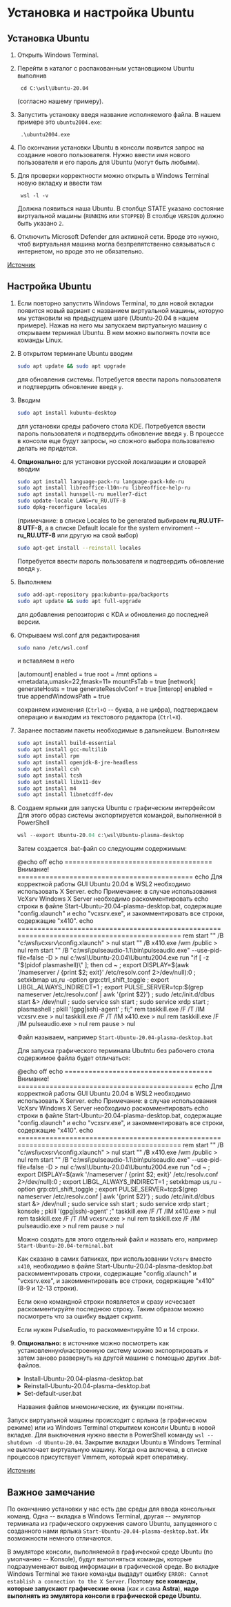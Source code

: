 # Установка и настройка Ubuntu
## Установка Ubuntu
1. Открыть Windows Terminal.
2. Перейти в каталог с распакованным установщиком Ubuntu выполнив

		cd C:\wsl\Ubuntu-20.04

	(согласно нашему примеру).
3. Запустить установку введя название исполняемого файла. В нашем примере это `ubuntu2004.exe`:

		.\ubuntu2004.exe
4. По окончании установки Ubuntu в консоли появится запрос на создание нового пользователя. Нужно ввести имя нового пользователя и его пароль для Ubuntu (могут быть любыми).
5. Для проверки корректности можно открыть в Windows Terminal новую вкладку и ввести там

		wsl -l -v

	Должна появиться наша Ubuntu. В столбце STATE указано состояние виртуальной машины (`RUNNING` или `STOPPED`) В столбце `VERSION` должно быть указано `2`.
6. Отключить Microsoft Defender для активной сети. Вроде это нужно, чтоб виртуальная машина могла безпрепятственно связываться с интернетом, но вроде это не обязательно.

[Источник](https://habr.com/ru/post/522726/)

## Настройка Ubuntu
1. Если повторно запустить Windows Terminal, то для новой вкладки появится новый вариант с названием виртуальной машины, которую мы установили на предыдущем шаге (Ubuntu-20.04 в нашем примере). Нажав на него мы запускаем виртуальную машину с  открываем терминал Ubuntu. В нем можно выполнять почти все команды Linux.
2. В открытом терминале Ubuntu вводим

	```sh
	sudo apt update && sudo apt upgrade
	```
	
	для обновления системы. Потребуется ввести пароль пользователя и подтвердить обновление введя `y`.
3. Вводим

   ```sh
   sudo apt install kubuntu-desktop
   ```

   для установки среды рабочего стола KDE. Потребуется ввести пароль пользователя и подтвердить обновление введя `y`. В процессе в консоли еще будут запросы, но сложного выбора пользователю делать не придется.

4. **Опционально:** для установки русской локализации и словарей вводим

	```sh
	sudo apt install language-pack-ru language-pack-kde-ru
	sudo apt install libreoffice-l10n-ru libreoffice-help-ru
	sudo apt install hunspell-ru mueller7-dict
	sudo update-locale LANG=ru_RU.UTF-8
	sudo dpkg-reconfigure locales
	```

	(примечание: в списке Locales to be generated выбираем **ru_RU.UTF-8 UTF-8**, а в списке Default locale for the system enviroment -- **ru_RU.UTF-8** или другую на свой выбор)

	```sh
	sudo apt-get install --reinstall locales
	```
	
	Потребуется ввести пароль пользователя и подтвердить обновление введя `y`.
5. Выполняем

	```sh
	sudo add-apt-repository ppa:kubuntu-ppa/backports
	sudo apt update && sudo apt full-upgrade
	```
	
	для добавления репозитория с KDA и обновления до последней версии.
6. Открываем wsl.conf для редактирования

   ```sh
   sudo nano /etc/wsl.conf
   ```

   и вставляем в него

   	[automount]
   	enabled = true
   	root = /mnt
   	options = «metadata,umask=22,fmask=11»
   	mountFsTab = true
   	[network]
   	generateHosts = true
   	generateResolvConf = true
   	[interop]
   	enabled = true
   	appendWindowsPath = true

   сохраняем изменения (`Ctrl+O` -- буква, а не цифра), подтверждаем операцию и выходим из текстового редактора (`Ctrl+X`).

7. Заранее поставим пакеты необходимые в дальнейшем. Выполняем

   ```sh
   sudo apt install build-essential
   sudo apt install gcc-multilib
   sudo apt install rpm
   sudo apt install openjdk-8-jre-headless
   sudo apt install csh
   sudo apt install tcsh
   sudo apt install libx11-dev
   sudo apt install m4
   sudo apt install libnetcdff-dev
   ```

8. Создаем ярлыки для запуска Ubuntu с графическим интерфейсом Для этого образ системы экспортируется командой, выполненной в PowerShell

   ```powershell
   wsl --export Ubuntu-20.04 c:\wsl\Ubuntu-plasma-desktop
   ```

   Затем создается .bat-файл со следующим содержимым:

   	@echo off
   	echo ===================================== Внимание! ============================================
   	echo  Для корректной работы GUI Ubuntu 20.04 в WSL2 необходимо использовать X Server.
   	echo  Примечание: в случае использования VcXsrv Windows X Server необходимо раскомментировать
   	echo  строки в файле Start-Ubuntu-20.04-plasma-desktop.bat, содержащие "config.xlaunch" и
   	echo  "vcxsrv.exe", и закомментировать все строки, содержащие "x410".
   	echo ============================================================================================
   	rem start "" /B "c:\wsl\vcxsrv\config.xlaunch" > nul
   	start "" /B x410.exe /wm /public > nul
   	rem start "" /B "c:\wsl\pulseaudio-1.1\bin\pulseaudio.exe" --use-pid-file=false -D > nul
   	c:\wsl\Ubuntu-20.04\Ubuntu2004.exe run "if [ -z \"$(pidof plasmashell)\" ]; then cd ~ ; export DISPLAY=$(awk '/nameserver / {print $2; exit}' /etc/resolv.conf 2>/dev/null):0 ; setxkbmap us,ru -option grp:ctrl_shift_toggle ; export LIBGL_ALWAYS_INDIRECT=1 ; export PULSE_SERVER=tcp:$(grep nameserver /etc/resolv.conf | awk '{print $2}') ; sudo /etc/init.d/dbus start &> /dev/null ; sudo service ssh start ; sudo service xrdp start ; plasmashell ; pkill '(gpg|ssh)-agent' ; fi;"
   	rem taskkill.exe /F /T /IM vcxsrv.exe > nul
   	taskkill.exe /F /T /IM x410.exe > nul
   	rem taskkill.exe /F /IM pulseaudio.exe > nul
   	rem pause > nul

   Файл называем, например `Start-Ubuntu-20.04-plasma-desktop.bat`

   Для запуска графического терминала Ubutntu без рабочего стола содержимое файла будет отличаться:

   	@echo off
   	echo ===================================== Внимание! ============================================
   	echo  Для корректной работы GUI Ubuntu 20.04 в WSL2 необходимо использовать X Server.
   	echo  Примечание: в случае использования VcXsrv Windows X Server необходимо раскомментировать
   	echo  строки в файле Start-Ubuntu-20.04-plasma-desktop.bat, содержащие "config.xlaunch" и
   	echo  "vcxsrv.exe", и закомментировать все строки, содержащие "x410".
   	echo ============================================================================================
   	rem start "" /B "c:\wsl\vcxsrv\config.xlaunch" > nul
   	start "" /B x410.exe /wm /public > nul
   	rem start "" /B "c:\wsl\pulseaudio-1.1\bin\pulseaudio.exe" --use-pid-file=false -D > nul
   	c:\wsl\Ubuntu-20.04\Ubuntu2004.exe run "cd ~ ; export DISPLAY=$(awk '/nameserver / {print $2; exit}' /etc/resolv.conf 2>/dev/null):0 ; export LIBGL_ALWAYS_INDIRECT=1 ; setxkbmap us,ru -option grp:ctrl_shift_toggle ; export PULSE_SERVER=tcp:$(grep nameserver /etc/resolv.conf | awk '{print $2}') ; sudo /etc/init.d/dbus start &> /dev/null ; sudo service ssh start ; sudo service xrdp start ; konsole ; pkill '(gpg|ssh)-agent' ;"
   	taskkill.exe /F /T /IM x410.exe > nul
   	rem taskkill.exe /F /T /IM vcxsrv.exe > nul
   	rem taskkill.exe /F /IM pulseaudio.exe > nul
   	rem pause > nul

   Можно создать для этого отдельный файл и назвать его, например `Start-Ubuntu-20.04-terminal.bat`

   Как сказано в самих батниках, при использовании `VcXsrv` вместо `x410`, необходимо в файле Start-Ubuntu-20.04-plasma-desktop.bat раскомментировать строки, содержащие "config.xlaunch" и "vcxsrv.exe", и закомментировать все строки, содержащие "x410" (8-9 и 12-13 строки).

   Если окно командной строки появляется и сразу исчесзает раскомментируйте последнюю строку. Таким образом можно посмотреть что за ошибку выдает скрипт.

   Если нужен PulseAudio, то раскомментируйте 10 и 14 строки.

9. **Опционально:** в источнике можно посмотреть как установленную\настроенную систему можно экспортировать и затем заново развернуть на другой машине с помощью других .bat-файлов.
	<details>
		<summary>Install-Ubuntu-20.04-plasma-desktop.bat</summary>
		<pre>
	@echo off
	wsl --set-default-version 2
	cls
	echo Ожидайте окончания установки дистрибутива Ubuntu-20.04...
	wsl --import Ubuntu-20.04 c:\wsl c:\wsl\Ubuntu-plasma-desktop
	wsl -s Ubuntu-20.04
	cls
	echo Дистрибутив Ubuntu-20.04 успешно установлен!
	echo Не забудьте сменить учетную запись по умолчанию «root» на существующую учетную запись пользователя,
	echo либо используйте предустановленную учетную запись «engineer», пароль: «password».
	pause
		</pre>
	</details>
	<details>
		<summary>Reinstall-Ubuntu-20.04-plasma-desktop.bat</summary>
		<pre>
	@echo off
	wsl --unregister Ubuntu-20.04
	wsl --set-default-version 2
	cls
	echo Ожидайте окончания переустановки дистрибутива Ubuntu-20.04...
	wsl --import Ubuntu-20.04 c:\wsl c:\wsl\Ubuntu-plasma-desktop
	wsl -s Ubuntu-20.04
	cls
	echo Дистрибутив Ubuntu-20.04 успешно переустановлен!
	pause
		</pre>
	</details>
	<details>
		<summary>Set-default-user.bat</summary>
		<pre>
	@echo off
	set /p answer=Введите существующую учетную запись в Ubuntu (engineer):
	c:\wsl\Ubuntu-20.04\ubuntu2004.exe config --default-user %answer%
	cls
	echo Учетная запись пользователя %answer% в Ubuntu-20.04 установлена по умолчанию!
	pause
		</pre>
	</details>

	Названия файлов мнемонические, их функции понятны.

Запуск виртуальной машины происходит с ярлыка (в графическом режиме) или из Windows Terminal открытием консоли Ubuntu в новой вкладке. Для выключения нужно ввести в PowerShell команду `wsl --shutdown -d Ubuntu-20.04`. Закрытие вкладки Ubuntu в Windows Terminal не выключает виртуальную машину. Когда она включена, в списке процессов присутствует Vmmem, который жрет оперативку.

[Источник](https://habr.com/ru/post/522726/)

## Важное замечание
По окончанию установки у нас есть две среды для ввода консольных команд. Одна -- вкладка в Windows Terminal, другая -- эмулятор терминала из графического окружения самого Ubuntu, запущенного с созданного нами ярлыка `Start-Ubuntu-20.04-plasma-desktop.bat`. Их возможности немного отличаются.

В эмуляторе консоли, выполняемой в графической среде Ubuntu (по умолчанию -- Konsole), будут выполняться команды, которые подразуменвают вывод информации в графической среде. Во вкладке Windows Terminal же такие команды выдадут ошибку `ERROR: Cannot establish a connection to the X Server`. Поэтому **все команды, которые запускают графические окна** (как и сама **Astra**), **надо выполнять из эмулятора консоли в графической среде Ubuntu**.
